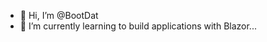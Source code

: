 - 👋 Hi, I’m @BootDat
- 🌱 I’m currently learning to build applications with Blazor...

<!---
BootDat/BootDat is a ✨ special ✨ repository because its `README.md` (this file) appears on your GitHub profile.
You can click the Preview link to take a look at your changes.
--->
